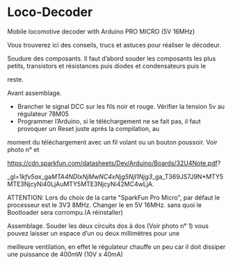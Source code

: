 # Loco-Decoder
Mobile locomotive decoder  with Arduino PRO MICRO (5V 16MHz)

Vous trouverez ici des conseils, trucs et astuces pour réaliser le décodeur.

Soudure des composants.
Il faut d’abord souder les composants les plus petits, transistors et résistances puis diodes et condensateurs puis le 

reste.

Avant assemblage.
- Brancher le signal DCC sur les fils noir et rouge. Vérifier la tension 5v au régulateur 78M05
- Programmer l’Arduino, si le téléchargement ne se fait pas, il faut provoquer un Reset juste après la compilation, au 

moment du téléchargement avec un fil volant ou un bouton poussoir. Voir photo n°  et 

https://cdn.sparkfun.com/datasheets/Dev/Arduino/Boards/32U4Note.pdf?

_gl=1*kfv5ax*_ga*MTA4NDIxNjMwNC4xNjg5NjI1Njg3*_ga_T369JS7J9N*MTY5MTE3NjcyNi40LjAuMTY5MTE3NjcyNi42MC4wLjA.

ATTENTION: Lors du choix de la carte "SparkFun Pro Micro", par défaut le processeur est le 3V3 8MHz. Changer le en 5V 16MHz.
sans quoi le Bootloader sera corrompu.(A réinstaller)


Assemblage.
Souder les deux circuits dos à dos (Voir photo n° 1) vous pouvez laisser un espace d’un ou deux millimètres pour une 

meilleure ventilation, en effet le régulateur chauffe un peu car il doit dissiper une puissance de 400mW (10V x 40mA)



